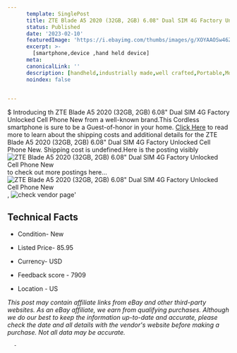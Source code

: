 ```yaml
---
      template: SinglePost
      title: ZTE Blade A5 2020 (32GB, 2GB) 6.08" Dual SIM 4G Factory Unlocked Cell Phone New
      status: Published
      date: '2023-02-10'
      featuredImage: 'https://i.ebayimg.com/thumbs/images/g/XOYAAOSw46ZgJBeZ/s-l225.jpg'
      excerpt: >-
        [smartphone,device ,hand held device]
      meta:
      canonicalLink: ''
      description: [handheld,industrially made,well crafted,Portable,Mobile,Compact,Convenient,Lightweight,Maneuverable,Man-portable,Miniature,Carriable,Hand-held,Light,Holdable,Transportable,Mobile device,Pocket-sized,On-the-go,Wireless,Cordless,Compact size,Convenient size, smartphone,device ,hand held device]
      noindex: false
      

---
```

$
      Introducing th ZTE Blade A5 2020 (32GB, 2GB) 6.08" Dual SIM 4G Factory Unlocked Cell Phone New from a well-known brand.This Cordless smartphone is sure to be a Guest-of-honor in your home. [Click Here](https://www.ebay.com/itm/124568045593?hash=item1d00d58819%3Ag%3AXOYAAOSw46ZgJBeZ&mkevt=1&mkcid=1&mkrid=711-53200-19255-0&campid=%253CePNCampaignId%253E&customid=%253CreferenceId%253E&toolid=10049) to read more to learn about the shipping costs and additional details for the ZTE Blade A5 2020 (32GB, 2GB) 6.08" Dual SIM 4G Factory Unlocked Cell Phone New. Shipping cost is undefined.Here is the posting visibly ![ZTE Blade A5 2020 (32GB, 2GB) 6.08" Dual SIM 4G Factory Unlocked Cell Phone New](https://i.ebayimg.com/thumbs/images/g/XOYAAOSw46ZgJBeZ/s-l225.jpg) to check out more postings here... ![ZTE Blade A5 2020 (32GB, 2GB) 6.08" Dual SIM 4G Factory Unlocked Cell Phone New](https://i.ebayimg.com/images/g/XOYAAOSw46ZgJBeZ/s-l960.jpg), ![check vendor page](https://origin-galleryplus.ebayimg.com/ws/web/124568045593_2_0_1/225x225.jpg,https://origin-galleryplus.ebayimg.com/ws/web/124568045593_3_0_1/225x225.jpg,https://origin-galleryplus.ebayimg.com/ws/web/124568045593_4_0_1/225x225.jpg,https://origin-galleryplus.ebayimg.com/ws/web/124568045593_5_0_1/225x225.jpg)'

      

 ## Technical Facts 



     
      

 - Condition- New 


      

 - Listed Price- 85.95 


      

 - Currency- USD 


      

 - Feedback score - 7909 


      

 - Location - US 


      
      

 *_This post may contain affiliate links from eBay and other third-party websites. As an eBay affiliate, we earn from qualifying purchases. Although we do our best to keep the information up-to-date and accurate, please check the date and all details with the vendor's website before making a purchase. Not all data may be accurate._*




      -
